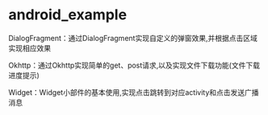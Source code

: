 # android_example

DialogFragment：通过DialogFragment实现自定义的弹窗效果,并根据点击区域实现相应效果

Okhttp：通过Okhttp实现简单的get、post请求,以及实现文件下载功能(文件下载进度提示)

Widget：Widget小部件的基本使用,实现点击跳转到对应activity和点击发送广播消息



